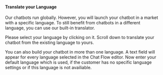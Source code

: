 #### Translate your Language

Our chatbots run globally. However, you will launch your chatbot in a market with a specific language. To still benefit from chatbots in a different language, you can use our built-in translator.

Please select your language by clicking on it. Scroll down to translate your chatbot from the existing language to yours.

You can also build your chatbot in more than one language. A text field will appear for every language selected in the Chat Flow editor. Now enter your default language which is used, if the customer has no specific language settings or if this language is not availiable.
